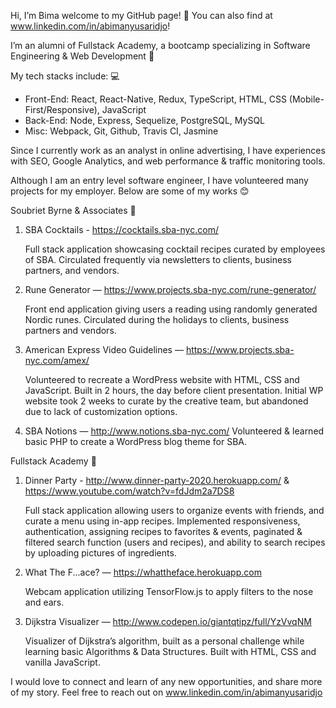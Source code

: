 Hi, I’m Bima welcome to my GitHub page! 👋 You can also find at www.linkedin.com/in/abimanyusaridjo!

I’m an alumni of Fullstack Academy, a bootcamp specializing in Software Engineering & Web Development 👀 

My tech stacks include: 💻
- Front-End: React, React-Native, Redux, TypeScript, HTML, CSS (Mobile-First/Responsive), JavaScript
- Back-End: Node, Express, Sequelize, PostgreSQL, MySQL
- Misc: Webpack, Git, Github, Travis CI, Jasmine

Since I currently work as an analyst in online advertising, I have experiences with SEO, Google Analytics, and web performance & traffic monitoring tools.

Although I am an entry level software engineer, I have volunteered many projects for my employer. Below are some of my works 😊

Soubriet Byrne & Associates 🏢
1) SBA Cocktails - https://cocktails.sba-nyc.com/

   Full stack application showcasing cocktail recipes curated by employees of SBA. 
   Circulated frequently via newsletters to clients, business partners, and vendors.

2) Rune Generator — https://www.projects.sba-nyc.com/rune-generator/
   
   Front end application giving users a reading using randomly generated Nordic runes. Circulated during the holidays to clients, business partners and vendors.

3) American Express Video Guidelines — https://www.projects.sba-nyc.com/amex/
   
   Volunteered to recreate a WordPress website with HTML, CSS and JavaScript. Built in 2 hours, the day before client presentation. 
   Initial WP website took 2 weeks to curate by the creative team, but abandoned due to lack of customization options.

4) SBA Notions — http://www.notions.sba-nyc.com/
   Volunteered & learned basic PHP to create a WordPress blog theme for SBA. 

Fullstack Academy 🏫
1) Dinner Party - http://www.dinner-party-2020.herokuapp.com/ & https://www.youtube.com/watch?v=fdJdm2a7DS8
   
   Full stack application allowing users to organize events with friends, and curate a menu using in-app recipes. 
   Implemented responsiveness, authentication, assigning recipes to favorites & events, paginated & filtered search function (users and recipes), 
   and ability to search recipes by uploading pictures of ingredients.
   
2) What The F...ace? — https://whattheface.herokuapp.com
   
   Webcam application utilizing TensorFlow.js to apply filters to the nose and ears.

3) Dijkstra Visualizer — http://www.codepen.io/giantqtipz/full/YzVvqNM
   
   Visualizer of Dijkstra’s algorithm, built as a personal challenge while learning basic Algorithms & Data Structures. 
   Built with HTML, CSS and vanilla JavaScript.

I would love to connect and learn of any new opportunities, and share more of my story. Feel free to reach out on www.linkedin.com/in/abimanyusaridjo

